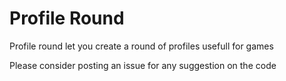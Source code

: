 # Profile Round

Profile round let you create a round of profiles usefull for games

Please consider posting an issue for any suggestion on the code
